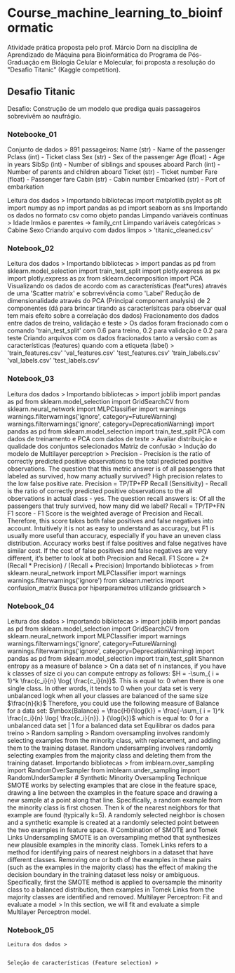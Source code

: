 # Course_machine_learning_to_bioinformatic

Atividade prática proposta pelo prof. Márcio Dorn na disciplina de Aprendizado de Máquina para Bioinformática do Programa de Pós-Graduação em Biologia Celular e Molecular, foi proposta a resolução do "Desafio Titanic" (Kaggle competition).

## Desafio Titanic

Desafio: Construção de um modelo que prediga quais passageiros sobrevivêm ao naufrágio.

### Notebooke_01

Conjunto de dados >
	891 passageiros: 
		Name (str) - Name of the passenger
		Pclass (int) - Ticket class
		Sex (str) - Sex of the passenger
		Age (float) - Age in years
		SibSp (int) - Number of siblings and spouses aboard
		Parch (int) - Number of parents and children aboard
		Ticket (str) - Ticket number
		Fare (float) - Passenger fare
		Cabin (str) - Cabin number
		Embarked (str) - Port of embarkation

Leitura dos dados >
	Importando bibliotecas
		import matplotlib.pyplot as plt
		import numpy as np
		import pandas as pd
		import seaborn as sns
	Importando os dados no formato csv como objeto pandas
Limpando variáveis contínuas >
	Idade
	Irmãos e parentes -> family_cnt
Limpando variáveis categóricas >
	Cabine
	Sexo
Criando arquivo com dados limpos >
	'titanic_cleaned.csv'

### Notebook_02

Leitura dos dados >
	Importando bibliotecas >
		import pandas as pd
		from sklearn.model_selection import train_test_split
		import plotly.express as px
		import plotly.express as px
		from sklearn.decomposition import PCA
	Visualizando os dados de acordo com as características (feat*ures) através de uma 'Scatter matrix' e sobrrevivência como 'Label'
	Redução de dimensionalidade através do PCA (Principal component analysis) de 2 componentes (dá para brincar tirando as caracterísitcas para observar qual tem mais efeito sobre a correlação dos dados)
Fracionamento dos dados entre dados de treino, validação e teste >
	Os dados foram fracionado com o comando 'train_test_split' com 0.6 para treino, 0.2 para validação e 0.2 para teste 
Criando arquivos com os dados fracionados tanto a versão com as características (features) quando com a etiqueta (label) >
	'train_features.csv'
	'val_features.csv'
	'test_features.csv'
	'train_labels.csv'
	'val_labels.csv'
	'test_labels.csv'

### Notebook_03

Leitura dos dados >
	Importando bibliotecas >
		import joblib import pandas as pd
		from sklearn.model_selection import GridSearchCV
		from sklearn.neural_network import MLPClassifier
		import warnings
		warnings.filterwarnings('ignore', category=FutureWarning)
		warnings.filterwarnings('ignore', category=DeprecationWarning)
		import pandas as pd
		from sklearn.model_selection import train_test_split
PCA com dados de treinamento e PCA com dados de teste >
	Avaliar distribuição e qualidade dos conjuntos selecionados
Matriz de confusão >
Indução do modelo de Multilayer perceptrion >
	Precision - Precision is the ratio of correctly predicted positive observations to the total predicted positive observations. The question that this metric answer is of all passengers that labeled as survived, how many actually survived? High precision relates to the low false positive rate.
	Precision = TP/TP+FP
	Recall (Sensitivity) - Recall is the ratio of correctly predicted positive observations to the all observations in actual class - yes. The question recall answers is: Of all the passengers that truly survived, how many did we label? 
	Recall = TP/TP+FN
	F1 score - F1 Score is the weighted average of Precision and Recall. Therefore, this score takes both false positives and false negatives into account. Intuitively it is not as easy to understand as accuracy, but F1 is usually more useful than accuracy, especially if you have an uneven class distribution. Accuracy works best if false positives and false negatives have similar cost. If the cost of false positives and false negatives are very different, it’s better to look at both Precision and Recall.
	F1 Score = 2*(Recall * Precision) / (Recall + Precision)
	Importando bibliotecas >
		from sklearn.neural_network import MLPClassifier
		import warnings
		warnings.filterwarnings('ignore')
		from sklearn.metrics import confusion_matrix
	Busca por hiperparametros utilizando gridsearch >

### Notebook_04

Leitura dos dados >
	Importando bibliotecas >
		import joblib
		import pandas as pd
		from sklearn.model_selection import GridSearchCV
		from sklearn.neural_network import MLPClassifier
		import warnings
		warnings.filterwarnings('ignore', category=FutureWarning)
		warnings.filterwarnings('ignore', category=DeprecationWarning)
		import pandas as pd
		from sklearn.model_selection import train_test_split
	Shannon entropy as a measure of balance >
		On a data set of n instances, if you have k classes of size ci you can compute entropy as follows:
		$H = -\sum_{ i = 1}^k \frac{c_i}{n} \log{ \frac{c_i}{n}}$.
		This is equal to:
		0 when there is one single class. In other words, it tends to 0 when your data set is very unbalanced
		logk when all your classes are balanced of the same size $\frac{n}{k}$
		Therefore, you could use the following measure of Balance for a data set:
		$\mbox{Balance} = \frac{H}{\log{k}} = \frac{-\sum_{ i = 1}^k \frac{c_i}{n} \log{ \frac{c_i}{n}}.  } {\log{k}}$
		which is equal to: 0 for a unbalanced data set | 1 for a balanced data set
	Equilibrar os dados para treino >
		Random sampling >
			Random oversampling involves randomly selecting examples from the minority class, with replacement, and adding them to the training dataset. Random undersampling involves randomly selecting examples from the majority class and deleting them from the training dataset.
			Importando bibliotecas >
				from imblearn.over_sampling import RandomOverSampler
				from imblearn.under_sampling import RandomUnderSampler
		# Synthetic Minority Oversampling Technique
			SMOTE works by selecting examples that are close in the feature space, drawing a line between the examples in the feature space and drawing a new sample at a point along that line.
			Specifically, a random example from the minority class is first chosen. Then k of the nearest neighbors for that example are found (typically k=5). A randomly selected neighbor is chosen and a synthetic example is created at a randomly selected point between the two examples in feature space.
		# Combination of SMOTE and Tomek Links Undersampling
			SMOTE is an oversampling method that synthesizes new plausible examples in the minority class.
			Tomek Links refers to a method for identifying pairs of nearest neighbors in a dataset that have different classes. Removing one or both of the examples in these pairs (such as the examples in the majority class) has the effect of making the decision boundary in the training dataset less noisy or ambiguous.
			Specifically, first the SMOTE method is applied to oversample the minority class to a balanced distribution, then examples in Tomek Links from the majority classes are identified and removed.
		Multilayer Perceptron: Fit and evaluate a model > In this section, we will fit and evaluate a simple Multilayer Perceptron model.

### Notebook_05
	Leitura dos dados >
	
	
	Seleção de características (Feature selection) >

